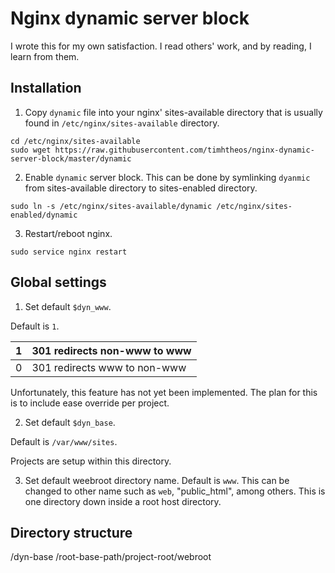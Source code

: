 # Nginx dynamic server block

I wrote this for my own satisfaction.  I read others' work, and by reading, I
learn from them.

## Installation

1. Copy `dynamic` file into your nginx' sites-available directory that is usually
found in `/etc/nginx/sites-available` directory.

```
cd /etc/nginx/sites-available
sudo wget https://raw.githubusercontent.com/timhtheos/nginx-dynamic-server-block/master/dynamic
```

2. Enable `dynamic` server block. This can be done by symlinking `dyanmic` from
sites-available directory to sites-enabled directory.

```
sudo ln -s /etc/nginx/sites-available/dynamic /etc/nginx/sites-enabled/dynamic
```

3. Restart/reboot nginx.

```
sudo service nginx restart
```

## Global settings

1. Set default `$dyn_www`.

  Default is `1`.

  | 1 | 301 redirects non-www to www |
  |---|------------------------------|
  | 0 | 301 redirects www to non-www |

  Unfortunately, this feature has not yet been implemented.  The plan for this is
  to include ease override per project.

2. Set default `$dyn_base`.

  Default is `/var/www/sites`.

  Projects are setup within this directory.

3. Set default weebroot directory name. Default is `www`. This can be changed to
other name such as `web`, "public_html", among others. This is one directory down
inside a root host directory.

## Directory structure

/dyn-base
/root-base-path/project-root/webroot


